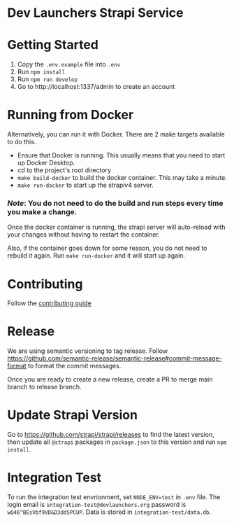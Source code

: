  # Dev Launchers Strapi Service

# Getting Started
1. Copy the `.env.example` file into `.env`
2. Run `npm install`
3. Run `npm run develop`
4. Go to http://localhost:1337/admin to create an account

# Running from Docker
Alternatively, you can run it with Docker. There are 2 make targets available to do this.
- Ensure that Docker is running. This usually means that you need to start up Docker Desktop.
- cd to the project's root directory
- `make build-docker` to build the docker container. This may take a minute.
- `make run-docker` to start up the strapiv4 server.

### **_Note_**: You do not need to do the build and run steps every time you make a change.
Once the docker container is running, the strapi server will auto-reload with your changes without having to restart the container.

Also, if the container goes down for some reason, you do not need to rebuild it again. Run `make run-docker` and it will start up again.

# Contributing
Follow the [contributing guide](./CONTRIBUTING.md)

# Release
We are using semantic versioning to tag release. Follow https://github.com/semantic-release/semantic-release#commit-message-format
to format the commit messages.

Once you are ready to create a new release, create a PR to merge main branch to release branch.

# Update Strapi Version
Go to https://github.com/strapi/strapi/releases to find the latest version, then update all `@strapi` packages in
`package.json` to this version and run `npm install`.

# Integration Test
To run the integration test envrionment, set `NODE_ENV=test` in `.env` file. The login email is `integration-test@devlaunchers.org`
password is `wQ46^BEsVbf9VD&D3ddSPCUP`. Data is stored in `integration-test/data.db`.